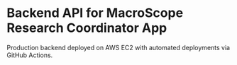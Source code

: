 # Backend API for MacroScope Research Coordinator App

Production backend deployed on AWS EC2 with automated deployments via GitHub Actions.